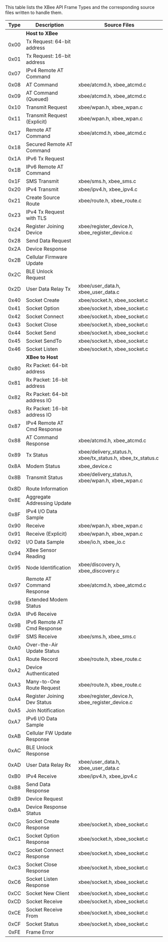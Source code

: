 This table lists the XBee API Frame Types and the corresponding source
files written to handle them.

| Type | Description                 | Source Files |
|:----:|-----------------------------|--------------|
|      |      **Host to XBee**       |
| 0x00 | Tx Request: 64-bit address  |
| 0x01 | Tx Request: 16-bit address  |
| 0x07 | IPv4 Remote AT Command      |
| 0x08 | AT Command                  | xbee/atcmd.h, xbee_atcmd.c
| 0x09 | AT Command (Queued)         | xbee/atcmd.h, xbee_atcmd.c
| 0x10 | Transmit Request            | xbee/wpan.h, xbee_wpan.c
| 0x11 | Transmit Request (Explicit) | xbee/wpan.h, xbee_wpan.c
| 0x17 | Remote AT Command           | xbee/atcmd.h, xbee_atcmd.c
| 0x18 | Secured Remote AT Command   |
| 0x1A | IPv6 Tx Request             |
| 0x1B | IPv6 Remote AT Command      |
| 0x1F | SMS Transmit                | xbee/sms.h, xbee_sms.c
| 0x20 | IPv4 Transmit               | xbee/ipv4.h, xbee_ipv4.c
| 0x21 | Create Source Route         | xbee/route.h, xbee_route.c
| 0x23 | IPv4 Tx Request with TLS    |
| 0x24 | Register Joining Device     | xbee/register_device.h, xbee_register_device.c
| 0x28 | Send Data Request           |
| 0x2A | Device Response             |
| 0x2B | Cellular Firmware Update    |
| 0x2C | BLE Unlock Request          |
| 0x2D | User Data Relay Tx          | xbee/user_data.h, xbee_user_data.c
| 0x40 | Socket Create               | xbee/socket.h, xbee_socket.c
| 0x41 | Socket Option               | xbee/socket.h, xbee_socket.c
| 0x42 | Socket Connect              | xbee/socket.h, xbee_socket.c
| 0x43 | Socket Close                | xbee/socket.h, xbee_socket.c
| 0x44 | Socket Send                 | xbee/socket.h, xbee_socket.c
| 0x45 | Socket SendTo               | xbee/socket.h, xbee_socket.c
| 0x46 | Socket Listen               | xbee/socket.h, xbee_socket.c
|      |      **XBee to Host**       |
| 0x80 | Rx Packet: 64-bit address   |
| 0x81 | Rx Packet: 16-bit address   |
| 0x82 | Rx Packet: 64-bit address IO|
| 0x83 | Rx Packet: 16-bit address IO|
| 0x87 | IPv4 Remote AT Cmd Response |
| 0x88 | AT Command Response         | xbee/atcmd.h, xbee_atcmd.c
| 0x89 | Tx Status                   | xbee/delivery_status.h, xbee/tx_status.h, xbee_tx_status.c
| 0x8A | Modem Status                | xbee_device.c
| 0x8B | Transmit Status             | xbee/delivery_status.h, xbee/wpan.h, xbee_wpan.c
| 0x8D | Route Information           |
| 0x8E | Aggregate Addressing Update |
| 0x8F | IPv4 I/O Data Sample        |
| 0x90 | Receive                     | xbee/wpan.h, xbee_wpan.c
| 0x91 | Receive (Explicit)          | xbee/wpan.h, xbee_wpan.c
| 0x92 | I/O Data Sample             | xbee/io.h, xbee_io.c
| 0x94 | XBee Sensor Reading         |
| 0x95 | Node Identification         | xbee/discovery.h, xbee_discovery.c
| 0x97 | Remote AT Command Response  | xbee/atcmd.h, xbee_atcmd.c
| 0x98 | Extended Modem Status       |
| 0x9A | IPv6 Receive                |
| 0x9B | IPv6 Remote AT Cmd Response |
| 0x9F | SMS Receive                 | xbee/sms.h, xbee_sms.c
| 0xA0 | Over-the-Air Update Status  |
| 0xA1 | Route Record                | xbee/route.h, xbee_route.c
| 0xA2 | Device Authenticated        |
| 0xA3 | Many-to-One Route Request   | xbee/route.h, xbee_route.c
| 0xA4 | Register Joining Dev Status | xbee/register_device.h, xbee_register_device.c
| 0xA5 | Join Notification           |
| 0xA7 | IPv6 I/O Data Sample        |
| 0xAB | Cellular FW Update Response |
| 0xAC | BLE Unlock Response         |
| 0xAD | User Data Relay Rx          | xbee/user_data.h, xbee_user_data.c
| 0xB0 | IPv4 Receive                | xbee/ipv4.h, xbee_ipv4.c
| 0xB8 | Send Data Response          |
| 0xB9 | Device Request              |
| 0xBA | Device Response Status      |
| 0xC0 | Socket Create Response      | xbee/socket.h, xbee_socket.c
| 0xC1 | Socket Option Response      | xbee/socket.h, xbee_socket.c
| 0xC2 | Socket Connect Response     | xbee/socket.h, xbee_socket.c
| 0xC3 | Socket Close Response       | xbee/socket.h, xbee_socket.c
| 0xC6 | Socket Listen Response      | xbee/socket.h, xbee_socket.c
| 0xCC | Socket New Client           | xbee/socket.h, xbee_socket.c
| 0xCD | Socket Receive              | xbee/socket.h, xbee_socket.c
| 0xCE | Socket Receive From         | xbee/socket.h, xbee_socket.c
| 0xCF | Socket Status               | xbee/socket.h, xbee_socket.c
| 0xFE | Frame Error                 |
